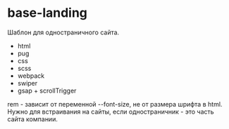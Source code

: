 # base-landing
Шаблон для одностраничного сайта. 

- html
- pug
- css
- scss
- webpack
- swiper
- gsap + scrollTrigger

rem - зависит от переменной --font-size, не от размера шрифта в html. 
Нужно для встраивания на сайты, если одностраничник - это часть сайта компании.
